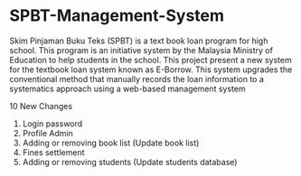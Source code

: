 # SPBT-Management-System
Skim Pinjaman Buku Teks (SPBT) is  a text book loan program for high school. This program is an initiative system by the Malaysia Ministry of Education to help students in the school. This project present a new system for the textbook loan system known as E-Borrow. This system upgrades the conventional method that manually records the loan information to a systematics approach using a web-based management system

10 New Changes
1. Login password
2. Profile Admin
3. Adding or removing book list (Update book list)
4. Fines settlement
5. Adding or removing students (Update students database) 


